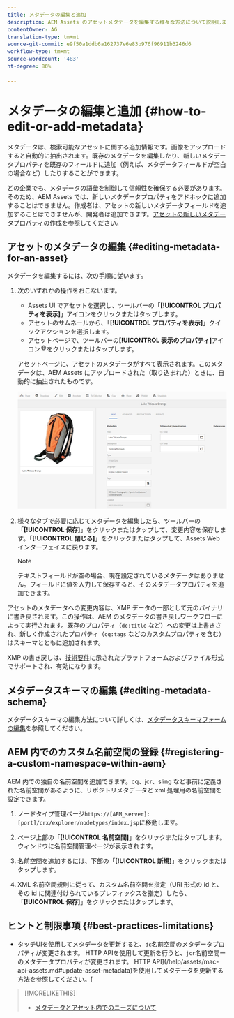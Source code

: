 ```yaml
---
title: メタデータの編集と追加
description: AEM Assets のアセットメタデータを編集する様々な方法について説明します。
contentOwner: AG
translation-type: tm+mt
source-git-commit: e9f50a1ddb6a162737e6e83b976f96911b3246d6
workflow-type: tm+mt
source-wordcount: '483'
ht-degree: 86%

---
```



# メタデータの編集と追加 {#how-to-edit-or-add-metadata}

メタデータは、検索可能なアセットに関する追加情報です。画像をアップロードすると自動的に抽出されます。既存のメタデータを編集したり、新しいメタデータプロパティを既存のフィールドに追加（例えば、メタデータフィールドが空白の場合など）したりすることができます。

どの企業でも、メタデータの語彙を制御して信頼性を確保する必要があります。そのため、AEM Assets では、新しいメタデータプロパティをアドホックに追加することはできません。作成者は、アセットの新しいメタデータフィールドを追加することはできませんが、開発者は追加できます。[アセットの新しいメタデータプロパティの作成](meta-edit.md#editing-metadata-schema)を参照してください。

## アセットのメタデータの編集 {#editing-metadata-for-an-asset}

メタデータを編集するには、次の手順に従います。

1. 次のいずれかの操作をおこないます。

   * Assets UI でアセットを選択し、ツールバーの「**[!UICONTROL プロパティを表示]**」アイコンをクリックまたはタップします。
   * アセットのサムネールから、「**[!UICONTROL プロパティを表示]**」クイックアクションを選択します。
   * アセットページで、ツールバーの&#x200B;**[!UICONTROL 表示のプロパティ]**&#x200B;アイコン![情報アイコン](assets/do-not-localize/info_icon.png)をクリックまたはタップします。

   アセットページに、アセットのメタデータがすべて表示されます。このメタデータは、AEM Assets にアップロードされた（取り込まれた）ときに、自動的に抽出されたものです。

   ![chlimage_1-169](assets/chlimage_1-169.png)

1. 様々なタブで必要に応じてメタデータを編集したら、ツールバーの「**[!UICONTROL 保存]**」をクリックまたはタップして、変更内容を保存します。「**[!UICONTROL 閉じる]**」をクリックまたはタップして、Assets Web インターフェイスに戻ります。

   >[!NOTE]
   >
   >テキストフィールドが空の場合、現在設定されているメタデータはありません。フィールドに値を入力して保存すると、そのメタデータプロパティを追加できます。

アセットのメタデータへの変更内容は、XMP データの一部として元のバイナリに書き戻されます。この操作は、AEM のメタデータの書き戻しワークフローによって実行されます。既存のプロパティ（`dc:title` など）への変更は上書きされ、新しく作成されたプロパティ（`cq:tags` などのカスタムプロパティを含む）はスキーマとともに追加されます。

XMP の書き戻しは、[技術要件](/help/sites-deploying/technical-requirements.md)に示されたプラットフォームおよびファイル形式でサポートされ、有効になります。

## メタデータスキーマの編集 {#editing-metadata-schema}

メタデータスキーマの編集方法について詳しくは、[メタデータスキーマフォームの編集](metadata-schemas.md#editing-metadata-schema-forms)を参照してください。

## AEM 内でのカスタム名前空間の登録 {#registering-a-custom-namespace-within-aem}

AEM 内での独自の名前空間を追加できます。cq、jcr、sling など事前に定義された名前空間があるように、リポジトリメタデータと xml 処理用の名前空間を設定できます。

1. ノードタイプ管理ページ`https://[AEM_server]:[port]/crx/explorer/nodetypes/index.jsp`に移動します。
1. ページ上部の「**[!UICONTROL 名前空間]**」をクリックまたはタップします。ウィンドウに名前空間管理ページが表示されます。

1. 名前空間を追加するには、下部の「**[!UICONTROL 新規]**」をクリックまたはタップします。
1. XML 名前空間規則に従って、カスタム名前空間を指定（URI 形式の id と、その id に関連付けられているプレフィックスを指定）したら、「**[!UICONTROL 保存]**」をクリックまたはタップします。

## ヒントと制限事項 {#best-practices-limitations}

* タッチUIを使用してメタデータを更新すると、`dc`名前空間のメタデータプロパティが変更されます。 HTTP APIを使用して更新を行うと、`jcr`名前空間ーのメタデータプロパティが変更されます。 HTTP API](/help/assets/mac-api-assets.md#update-asset-metadata)を使用してメタデータを更新する方法を参照してください。[

>[!MORELIKETHIS]
>
>* [メタデータとアセット内でのニーズについて](metadata.md)